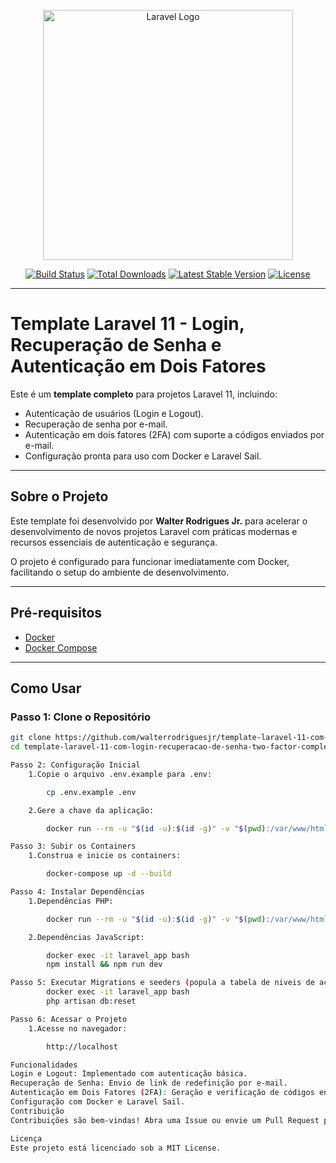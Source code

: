 <p align="center"><a href="https://laravel.com" target="_blank"><img src="https://raw.githubusercontent.com/laravel/art/master/logo-lockup/5%20SVG/2%20CMYK/1%20Full%20Color/laravel-logolockup-cmyk-red.svg" width="400" alt="Laravel Logo"></a></p>

<p align="center">
<a href="https://github.com/laravel/framework/actions"><img src="https://github.com/laravel/framework/workflows/tests/badge.svg" alt="Build Status"></a>
<a href="https://packagist.org/packages/laravel/framework"><img src="https://img.shields.io/packagist/dt/laravel/framework" alt="Total Downloads"></a>
<a href="https://packagist.org/packages/laravel/framework"><img src="https://img.shields.io/packagist/v/laravel/framework" alt="Latest Stable Version"></a>
<a href="https://packagist.org/packages/laravel/framework"><img src="https://img.shields.io/packagist/l/laravel/framework" alt="License"></a>
</p>

---

# Template Laravel 11 - Login, Recuperação de Senha e Autenticação em Dois Fatores

Este é um **template completo** para projetos Laravel 11, incluindo:

- Autenticação de usuários (Login e Logout).
- Recuperação de senha por e-mail.
- Autenticação em dois fatores (2FA) com suporte a códigos enviados por e-mail.
- Configuração pronta para uso com Docker e Laravel Sail.

---

## Sobre o Projeto

Este template foi desenvolvido por **Walter Rodrigues Jr.** para acelerar o desenvolvimento de novos projetos Laravel com práticas modernas e recursos essenciais de autenticação e segurança.

O projeto é configurado para funcionar imediatamente com Docker, facilitando o setup do ambiente de desenvolvimento.

---

## Pré-requisitos

- [Docker](https://www.docker.com/)
- [Docker Compose](https://docs.docker.com/compose/)

---

## Como Usar

### Passo 1: Clone o Repositório

```bash
git clone https://github.com/walterrodriguesjr/template-laravel-11-com-login-recuperacao-de-senha-two-factor-completo.git
cd template-laravel-11-com-login-recuperacao-de-senha-two-factor-completo

Passo 2: Configuração Inicial
    1.Copie o arquivo .env.example para .env:

        cp .env.example .env

    2.Gere a chave da aplicação:

        docker run --rm -u "$(id -u):$(id -g)" -v "$(pwd):/var/www/html" -w /var/www/html laravelsail/php82-composer:latest php artisan key:generate

Passo 3: Subir os Containers
    1.Construa e inicie os containers:

        docker-compose up -d --build

Passo 4: Instalar Dependências
    1.Dependências PHP:

        docker run --rm -u "$(id -u):$(id -g)" -v "$(pwd):/var/www/html" -w /var/www/html laravelsail/php82-composer:latest composer install

    2.Dependências JavaScript:

        docker exec -it laravel_app bash
        npm install && npm run dev

Passo 5: Executar Migrations e seeders (popula a tabela de niveis de acesso, popula user e user_data com o user admin, popula permissoes com a permissao Administrador)
        docker exec -it laravel_app bash
        php artisan db:reset

Passo 6: Acessar o Projeto
    1.Acesse no navegador: 

        http://localhost

Funcionalidades
Login e Logout: Implementado com autenticação básica.
Recuperação de Senha: Envio de link de redefinição por e-mail.
Autenticação em Dois Fatores (2FA): Geração e verificação de códigos enviados por e-mail.
Configuração com Docker e Laravel Sail.
Contribuição
Contribuições são bem-vindas! Abra uma Issue ou envie um Pull Request para sugerir melhorias.

Licença
Este projeto está licenciado sob a MIT License.   






